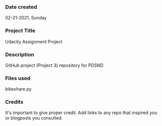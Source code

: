 ### Date created
02-21-2021, Sunday

### Project Title
Udacity Assignment Project

### Description
GitHub project (Project 3) repository for PDSND

### Files used
bikeshare.py

### Credits
It's important to give proper credit. Add links to any repo that inspired you or blogposts you consulted.

